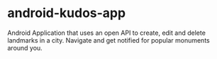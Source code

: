 # android-kudos-app
Android Application that uses an open API to create, edit and delete landmarks in a city. Navigate and get notified for popular monuments around you.
